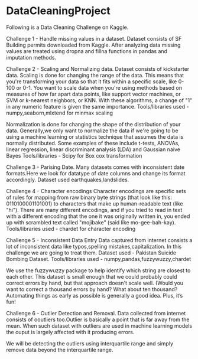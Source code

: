# DataCleaningProject
Following is a Data Cleaning Challenge on Kaggle.


Challenge 1 - Handle missing values in a dataset.
   Dataset consists of SF Building permits downloaded from Kaggle.
   After analyzing data missing values are treated using dropna and fillna functions in pandas and imputation methods.
   
Challenge 2 - Scaling and Normalizing data.
              Dataset consists of kickstarter data.
  Scaling is done for changing the range of the data.
  This means that you're transforming your data so that it fits within a specific scale, like 0-100 or 0-1. 
  You want to scale data when you're using methods based on measures of how far apart data points, 
  like support vector machines, or SVM or k-nearest neighbors, or KNN. With these algorithms, a change of "1" in any numeric 
  feature is given the same importance.
  Tools/libraries used - numpy,seaborn,mlxtend for minmax scaling
  
  Normalization is done for changing the shape of the distribution of your data.
  Generally,we only want to normalize the data if we're going to be using a machine learning or statistics technique that assumes the data is normally distributed. 
  Some examples of these include t-tests, ANOVAs, linear regression, linear discriminant analysis (LDA) and Gaussian naive Bayes
  Tools/libraries - Scipy for Box cox transformation
  
Challenge 3 - Parising Date.
  Many datasets comes with inconsistent date formats.Here we look for datatype of date columns and change its format accordingly.
  Dataset used earthquakes,landslides.
  
Challenge 4 - Character encodings
  Character encodings are specific sets of rules for mapping from raw binary byte strings (that look like this: 0110100001101001)
  to characters that make up human-readable text (like "hi"). There are many different encodings, and if you tried to read in 
  text with a different encoding that the one it was originally written in, you ended up with scrambled text called "mojibake" 
  (said like mo-gee-bah-kay).
  Tools/libraries used - chardet for character encoding
  
Challenge 5 - Inconsistent Data Entry
  Data captured from internet consists a lot of inconsistent data like typos,spelling mistakes,capitalization.
  In this challenge we are going to treat them.
  Dataset used - Pakistan Suicide Bombing Dataset.
  Tools/libraries used - numpy,pandas,fuzzywuzzy,chardet
  
  We use the fuzzywuzzy package to help identify which string are closest to each other. This dataset is small enough that we could probably
  could correct errors by hand, but that approach doesn't scale well. (Would you want to correct a thousand errors by hand? 
  What about ten thousand? Automating things as early as possible is generally a good idea. Plus, it’s fun!
  
  Challenge 6 - Outlier Detection and Removal.
  Data collected from internet consists of ooutliers too.Outlier is basically a point that is far away from the mean.
  When such dataset with outliers are used in machine learning models the ouput is largely affected with it producing errors.
  
  We will be detecting the outliers using interquartile range and simply remove data beyond the interquartile range.
  
 
  
  
  
  
